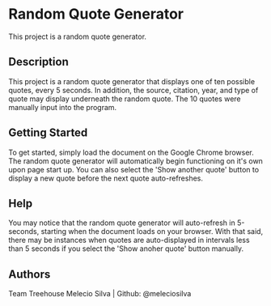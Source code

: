 # Random Quote Generator

This project is a random quote generator.

## Description

This project is a random quote generator that displays one of ten possible quotes, every 5 seconds. In addition, the source, citation, year, and type of quote may display underneath the random quote. The 10 quotes were manually input into the program.

## Getting Started

To get started, simply load the document on the Google Chrome browser. The random quote generator will automatically begin functioning on it's own upon page start up. You can also select the 'Show another quote' button to display a new quote before the next quote auto-refreshes.

## Help

You may notice that the random quote generator will auto-refresh in 5-seconds, starting when the document loads on your browser. With that said, there may be instances when quotes are auto-displayed in intervals less than 5 seconds if you select the 'Show anoher quote' button manually.

## Authors

Team Treehouse
Melecio Silva | Github: @meleciosilva
